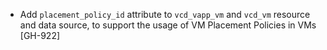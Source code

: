 * Add `placement_policy_id` attribute to `vcd_vapp_vm` and `vcd_vm` resource and data source,
  to support the usage of VM Placement Policies in VMs [GH-922]
